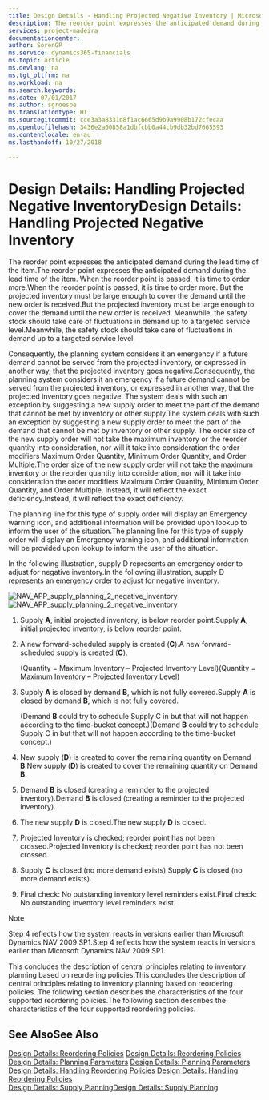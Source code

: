 ```yaml
---
title: Design Details - Handling Projected Negative Inventory | Microsoft Docs
description: The reorder point expresses the anticipated demand during the lead time of the item. When the reorder point is passed, it is time to order more. But the projected inventory must be large enough to cover the demand until the new order is received. Meanwhile, the safety stock should take care of fluctuations in demand up to a targeted service level.
services: project-madeira
documentationcenter: 
author: SorenGP
ms.service: dynamics365-financials
ms.topic: article
ms.devlang: na
ms.tgt_pltfrm: na
ms.workload: na
ms.search.keywords: 
ms.date: 07/01/2017
ms.author: sgroespe
ms.translationtype: HT
ms.sourcegitcommit: cce3a3a8331d8f1ac6665d9b9a9908b172cfecaa
ms.openlocfilehash: 3436e2a00858a1dbfcbb0a44cb9db32bd7665593
ms.contentlocale: en-au
ms.lasthandoff: 10/27/2018

---
```

# <a name="design-details-handling-projected-negative-inventory"></a><span data-ttu-id="2ff29-106">Design Details: Handling Projected Negative Inventory</span><span class="sxs-lookup"><span data-stu-id="2ff29-106">Design Details: Handling Projected Negative Inventory</span></span>
<span data-ttu-id="2ff29-107">The reorder point expresses the anticipated demand during the lead time of the item.</span><span class="sxs-lookup"><span data-stu-id="2ff29-107">The reorder point expresses the anticipated demand during the lead time of the item.</span></span> <span data-ttu-id="2ff29-108">When the reorder point is passed, it is time to order more.</span><span class="sxs-lookup"><span data-stu-id="2ff29-108">When the reorder point is passed, it is time to order more.</span></span> <span data-ttu-id="2ff29-109">But the projected inventory must be large enough to cover the demand until the new order is received.</span><span class="sxs-lookup"><span data-stu-id="2ff29-109">But the projected inventory must be large enough to cover the demand until the new order is received.</span></span> <span data-ttu-id="2ff29-110">Meanwhile, the safety stock should take care of fluctuations in demand up to a targeted service level.</span><span class="sxs-lookup"><span data-stu-id="2ff29-110">Meanwhile, the safety stock should take care of fluctuations in demand up to a targeted service level.</span></span>  

 <span data-ttu-id="2ff29-111">Consequently, the planning system considers it an emergency if a future demand cannot be served from the projected inventory, or expressed in another way, that the projected inventory goes negative.</span><span class="sxs-lookup"><span data-stu-id="2ff29-111">Consequently, the planning system considers it an emergency if a future demand cannot be served from the projected inventory, or expressed in another way, that the projected inventory goes negative.</span></span> <span data-ttu-id="2ff29-112">The system deals with such an exception by suggesting a new supply order to meet the part of the demand that cannot be met by inventory or other supply.</span><span class="sxs-lookup"><span data-stu-id="2ff29-112">The system deals with such an exception by suggesting a new supply order to meet the part of the demand that cannot be met by inventory or other supply.</span></span> <span data-ttu-id="2ff29-113">The order size of the new supply order will not take the maximum inventory or the reorder quantity into consideration, nor will it take into consideration the order modifiers Maximum Order Quantity, Minimum Order Quantity, and Order Multiple.</span><span class="sxs-lookup"><span data-stu-id="2ff29-113">The order size of the new supply order will not take the maximum inventory or the reorder quantity into consideration, nor will it take into consideration the order modifiers Maximum Order Quantity, Minimum Order Quantity, and Order Multiple.</span></span> <span data-ttu-id="2ff29-114">Instead, it will reflect the exact deficiency.</span><span class="sxs-lookup"><span data-stu-id="2ff29-114">Instead, it will reflect the exact deficiency.</span></span>  

 <span data-ttu-id="2ff29-115">The planning line for this type of supply order will display an Emergency warning icon, and additional information will be provided upon lookup to inform the user of the situation.</span><span class="sxs-lookup"><span data-stu-id="2ff29-115">The planning line for this type of supply order will display an Emergency warning icon, and additional information will be provided upon lookup to inform the user of the situation.</span></span>  

 <span data-ttu-id="2ff29-116">In the following illustration, supply D represents an emergency order to adjust for negative inventory.</span><span class="sxs-lookup"><span data-stu-id="2ff29-116">In the following illustration, supply D represents an emergency order to adjust for negative inventory.</span></span>  

 <span data-ttu-id="2ff29-117">![](media/nav_app_supply_planning_2_negative_inventory.png "NAV_APP_supply_planning_2_negative_inventory")</span><span class="sxs-lookup"><span data-stu-id="2ff29-117">![](media/nav_app_supply_planning_2_negative_inventory.png "NAV_APP_supply_planning_2_negative_inventory")</span></span>  

1.  <span data-ttu-id="2ff29-118">Supply **A**, initial projected inventory, is below reorder point.</span><span class="sxs-lookup"><span data-stu-id="2ff29-118">Supply **A**, initial projected inventory, is below reorder point.</span></span>  

2.  <span data-ttu-id="2ff29-119">A new forward-scheduled supply is created (**C**).</span><span class="sxs-lookup"><span data-stu-id="2ff29-119">A new forward-scheduled supply is created (**C**).</span></span>  

     <span data-ttu-id="2ff29-120">(Quantity = Maximum Inventory – Projected Inventory Level)</span><span class="sxs-lookup"><span data-stu-id="2ff29-120">(Quantity = Maximum Inventory – Projected Inventory Level)</span></span>  

3.  <span data-ttu-id="2ff29-121">Supply **A** is closed by demand **B**, which is not fully covered.</span><span class="sxs-lookup"><span data-stu-id="2ff29-121">Supply **A** is closed by demand **B**, which is not fully covered.</span></span>  

     <span data-ttu-id="2ff29-122">(Demand **B** could try to schedule Supply C in but that will not happen according to the time-bucket concept.)</span><span class="sxs-lookup"><span data-stu-id="2ff29-122">(Demand **B** could try to schedule Supply C in but that will not happen according to the time-bucket concept.)</span></span>  

4.  <span data-ttu-id="2ff29-123">New supply (**D**) is created to cover the remaining quantity on Demand **B**.</span><span class="sxs-lookup"><span data-stu-id="2ff29-123">New supply (**D**) is created to cover the remaining quantity on Demand **B**.</span></span>  

5.  <span data-ttu-id="2ff29-124">Demand **B** is closed (creating a reminder to the projected inventory).</span><span class="sxs-lookup"><span data-stu-id="2ff29-124">Demand **B** is closed (creating a reminder to the projected inventory).</span></span>  

6.  <span data-ttu-id="2ff29-125">The new supply **D** is closed.</span><span class="sxs-lookup"><span data-stu-id="2ff29-125">The new supply **D** is closed.</span></span>  

7.  <span data-ttu-id="2ff29-126">Projected Inventory is checked; reorder point has not been crossed.</span><span class="sxs-lookup"><span data-stu-id="2ff29-126">Projected Inventory is checked; reorder point has not been crossed.</span></span>  

8.  <span data-ttu-id="2ff29-127">Supply **C** is closed (no more demand exists).</span><span class="sxs-lookup"><span data-stu-id="2ff29-127">Supply **C** is closed (no more demand exists).</span></span>  

9. <span data-ttu-id="2ff29-128">Final check: No outstanding inventory level reminders exist.</span><span class="sxs-lookup"><span data-stu-id="2ff29-128">Final check: No outstanding inventory level reminders exist.</span></span>  

> [!NOTE]  
>  <span data-ttu-id="2ff29-129">Step 4 reflects how the system reacts in versions earlier than Microsoft Dynamics NAV 2009 SP1.</span><span class="sxs-lookup"><span data-stu-id="2ff29-129">Step 4 reflects how the system reacts in versions earlier than Microsoft Dynamics NAV 2009 SP1.</span></span>  

 <span data-ttu-id="2ff29-130">This concludes the description of central principles relating to inventory planning based on reordering policies.</span><span class="sxs-lookup"><span data-stu-id="2ff29-130">This concludes the description of central principles relating to inventory planning based on reordering policies.</span></span> <span data-ttu-id="2ff29-131">The following section describes the characteristics of the four supported reordering policies.</span><span class="sxs-lookup"><span data-stu-id="2ff29-131">The following section describes the characteristics of the four supported reordering policies.</span></span>  

## <a name="see-also"></a><span data-ttu-id="2ff29-132">See Also</span><span class="sxs-lookup"><span data-stu-id="2ff29-132">See Also</span></span>  
 <span data-ttu-id="2ff29-133">[Design Details: Reordering Policies](design-details-reordering-policies.md) </span><span class="sxs-lookup"><span data-stu-id="2ff29-133">[Design Details: Reordering Policies](design-details-reordering-policies.md) </span></span>  
 <span data-ttu-id="2ff29-134">[Design Details: Planning Parameters](design-details-planning-parameters.md) </span><span class="sxs-lookup"><span data-stu-id="2ff29-134">[Design Details: Planning Parameters](design-details-planning-parameters.md) </span></span>  
 <span data-ttu-id="2ff29-135">[Design Details: Handling Reordering Policies](design-details-handling-reordering-policies.md) </span><span class="sxs-lookup"><span data-stu-id="2ff29-135">[Design Details: Handling Reordering Policies](design-details-handling-reordering-policies.md) </span></span>  
 [<span data-ttu-id="2ff29-136">Design Details: Supply Planning</span><span class="sxs-lookup"><span data-stu-id="2ff29-136">Design Details: Supply Planning</span></span>](design-details-supply-planning.md)

